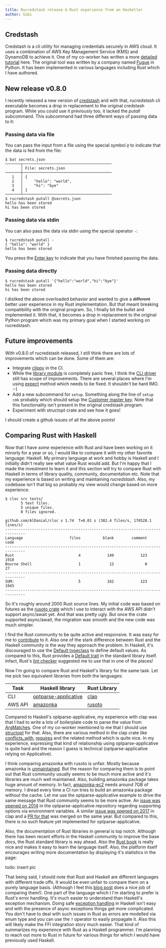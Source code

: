 ```yaml
---
title: Rucredstash release & Rust experience from an Haskeller
author: Sibi
---
```


## Credstash

Credstash is a cli utility for managing credentials securely in AWS
cloud. It uses a combination of AWS Key Management Service (KMS) and
DynamoDB to achieve it. One of my co-worker has written a more
[detailed tutorial](https://www.fpcomplete.com/blog/2017/08/credstash)
here. The original tool was written by a company named
[Fugue](https://github.com/fugue/credstash) in Python. It has been
implemented in various languages including Rust which I have authored.

## New release v0.8.0

I recently released a new version of
[credstash](https://github.com/psibi/rucredstash/releases/tag/v0.8.0)
and with that, *rucredstash* cli executable becomes a drop in
replacement to the original credstash program. While you could use it
previously too, it lacked the *putall* subcommand. This subcommand had
three different ways of passing data to it:

### Passing data via file

You can pass the input from a file using the special symbol `@` to
indicate that the data is fed from the file:

``` shellsession
$ bat secrets.json
───────┬────────────────────────────────────────
       │ File: secrets.json
───────┼────────────────────────────────────────
   1   │ {
   2   │     "hello": "world",
   3   │     "hi": "bye"
   4   │ }
───────┴────────────────────────────────────────
$ rucredstash putall @secrets.json
hello has been stored
hi has been stored
```

### Passing data via stdin

You can also pass the data via stdin using the special operator `-`:

``` shellsession
$ rucredstash putall -
{ "hello": "world" }
hello has been stored
```

You press the [Enter key](https://en.wikipedia.org/wiki/Enter_key
"Enter key") to indicate that you have finished passing the data.

### Passing data directly

``` shellsession
$ rucredstash putall '{"hello":"world","hi":"bye"}'
hello has been stored
hi has been stored
```

I disliked the above overloaded behavior and wanted to give a
~~different~~ better user experience in my Rust implementation. But
that meant breaking compatibility with the original program. So, I
finally bit the bullet and implemented it. With that, it becomes a
drop in replacement to the original Python program which was my
primary goal when I started working on rucredstash.

## Future improvements

With v0.8.0 of rucredstash released, I still think there are lots of
improvements which can be done. Some of them are:

* Integrate [clippy](https://github.com/rust-lang/rust-clippy) in the
  CI.
* While the [library
  module](https://github.com/psibi/rucredstash/blob/c315f1428dfd02b143eb9404fe08b9f37d41ccf7/src/lib.rs#L1)
  is completely panic free, I think the [CLI
  driver](https://github.com/psibi/rucredstash/blob/master/src/main.rs)
  still has scope of improvements. There are several places where I'm
  using
  [expect](https://doc.rust-lang.org/std/option/enum.Option.html#method.expect)
  method which needs to be fixed. It shouldn't be hard IMO. :-)
* Add a new subcommand for `setup`. Something along the line of `setup
  cmk` probably which should setup the [Customer master
  key](https://docs.aws.amazon.com/kms/latest/developerguide/concepts.html#master_keys). Note
  that this functionality isn't present in the original credstash
  program.
* Experiment with structopt crate and see how it goes!

I should create a github issues of all the above points!

## Comparing Rust with Haskell

Now that I have *some* experience with Rust and have been working on
it minorly for a year or so, I would like to compare it with my other
favorite language: Haskell. My primary language at work and hobby is
Haskell and I initially didn't really see what value Rust would
add. But I'm happy that I made the investment to learn it and this
section will try to compare Rust with Haskell in terms of library
quality, community, documentation etc. Note that my experience is
based on writing and maintaining *rucredstash*. Also, my codebase
isn't that big so probably my view would change based on more
experience:

``` shellsession
$ cloc src tests/
       5 text files.
       5 unique files.
       0 files ignored.

github.com/AlDanial/cloc v 1.74  T=0.01 s (382.4 files/s, 170528.1 lines/s)
-------------------------------------------------------------------------------
Language                     files          blank        comment           code
-------------------------------------------------------------------------------
Rust                             4            149            123           1918
Bourne Shell                     1             13              0             27
-------------------------------------------------------------------------------
SUM:                             5            162            123           1945
-------------------------------------------------------------------------------
```

So it's roughly around 2000 Rust source lines. My initial code was
based on futures as the [rusoto
crate](https://crates.io/crates/rusoto) which I use to interact with
the AWS API didn't support async/await yet. And that was pretty
ugly. But once the crate supported async/await, the migration was
smooth and the new code was much simpler.

I find the Rust community to be quite active and responsive. It was
easy for me to
[contribute](https://github.com/rusoto/rusoto/pull/1649/files) to
it. Also one of the stark difference between Rust and the Haskell
community is the way they approach the problem. In Haskell, it's
discouraged to use the [Default
typeclass](https://www.reddit.com/r/haskell/comments/5gospp/dont_use_typeclasses_to_define_default_values/)
to define default values. As compared to this, Rust provides a
[Default
trait](https://doc.rust-lang.org/std/default/trait.Default.html) in
the standard library itself. Infact, Rust's [lint
checker](https://github.com/rust-lang/rust-clippy) suggested me to use
that in one of the places!

Now I'm going to compare Rust and Haskell's library for the same
task. Let me pick two equivalent libraries from both the languages:

| Task    | Haskell library                                                            | Rust Library                            |
|---------|----------------------------------------------------------------------------|-----------------------------------------|
| CLI     | [optparse-applicative](https://github.com/pcapriotti/optparse-applicative) | [clap](https://github.com/clap-rs/clap) |
| AWS API | [amazonka](https://github.com/brendanhay/amazonka)                         | [rusoto](https://github.com/rusoto/rusoto/pull/1649/files)                                        |

Compared to Haskell's optparse-applicative, my experience with clap
was that I had to write a lots of boilerplate code to parse the value
from
[ArgMatches](https://docs.rs/clap/2.33.3/clap/struct.ArgMatches.html). One
of my co-worker mentioned to me that I should use
[structopt](https://github.com/TeXitoi/structopt) for that. Also,
there are various method in the clap crate like
[conflicts_with](https://docs.rs/clap/2.33.3/clap/struct.Arg.html#method.conflicts_with),
[requires](https://docs.rs/clap/2.33.3/clap/struct.Arg.html#method.requires)
and the related method which is quite nice. In my experience,
expressing that kind of relationship using optparse-applicative is
quite hard and the reason I guess is technical (optparse-applicative
relying on Applicative).

I think comparing amazonka with rusoto is unfair. Mostly because
amazonka is
[unmaintained](https://github.com/brendanhay/amazonka/issues/574). But
the reason for comparing them is to point out that Rust community
usually seems to be much more active and it's libraries are much well
maintained. Also, building amazonka package takes huge amount of
memory. In fact,
[amazonka-ec2](https://github.com/brendanhay/amazonka/issues/549)
needs around 7GB of memory. I dread every time a CI run tries to build
an amazonka package without the cache. Let me use the
optparse-applicative example to drive the same message that Rust
community seems to be more active. An [issue was opened on
2014](https://github.com/pcapriotti/optparse-applicative/issues/118)
in the optparse-applicative repository regarding supporting options
via environment variables. A similar [issue was opened on
2017](https://github.com/clap-rs/clap/issues/814) in clap and a [PR
for that](https://github.com/clap-rs/clap/pull/1062) was merged on the
same year. But compared to this, there is no such feature yet
implemented for optparse-applicative.

Also, the documentation of Rust libraries in general is top
notch. Although there has been recent efforts in the Haskell community
to improve the base docs, the Rust standard library is way ahead. Also
the [Rust book](https://doc.rust-lang.org/book/) is really nice and
makes it easy to learn the language itself. Also, the platform itself
encourages writing more documentation by displaying it's statistics in
the page:

todo: insert pic

That being said, I should note that Rust and Haskell are different
languages with different trade offs. It would be even unfair to
compare them on a purely language basis. (Although I feel this [blog
post](https://www.fpcomplete.com/blog/2018/11/haskell-and-rust/) does
a nice job of comparing them!). One part of the language which I I'm
starting to prefer is Rust's error handling. It's much easier to
understand than Haskell's exception mechanism. Doing safe [exception
handling](https://www.fpcomplete.com/haskell/tutorial/exceptions/) in
Haskell isn't easy and with the presence of async exceptions things
get more complicated. You don't have to deal with such issues in Rust
as errors are modelled via enum type and you can use the `?` operator
to easily propagate it. Also this will likely make the FFI integration
story much easier. That kind of summarizes my experience with Rust as
a Haskell programmer. I'm planning to reach out more to Rust in future
for various things for which I would have previously used Haskell.
